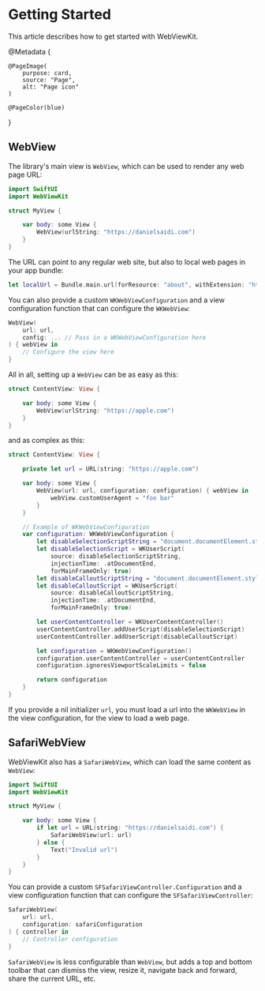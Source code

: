 # Getting Started

This article describes how to get started with WebViewKit.

@Metadata {

    @PageImage(
        purpose: card,
        source: "Page",
        alt: "Page icon"
    )

    @PageColor(blue)
} 


## WebView

The library's main view is ``WebView``, which can be used to render any web page URL:

```swift
import SwiftUI
import WebViewKit

struct MyView {

    var body: some View {
        WebView(urlString: "https://danielsaidi.com")
    }
}
```

The URL can point to any regular web site, but also to local web pages in your app bundle:

```swift
let localUrl = Bundle.main.url(forResource: "about", withExtension: "html")
``` 

You can also provide a custom `WKWebViewConfiguration` and a view configuration function that can configure the `WKWebView`:

```swift
WebView(
    url: url,
    config: ... // Pass in a WKWebViewConfiguration here
) { webView in
    // Configure the view here
}
```

All in all, setting up a ``WebView`` can be as easy as this:

```swift
struct ContentView: View {

    var body: some View {
        WebView(urlString: "https://apple.com")
    }
}
```

and as complex as this:

```swift
struct ContentView: View {

    private let url = URL(string: "https://apple.com")

    var body: some View {
        WebView(url: url, configuration: configuration) { webView in
            webView.customUserAgent = "foo bar"
        }
    }

    // Example of WKWebViewConfiguration
    var configuration: WKWebViewConfiguration {
        let disableSelectionScriptString = "document.documentElement.style.webkitUserSelect='none';"
        let disableSelectionScript = WKUserScript(
            source: disableSelectionScriptString,
            injectionTime: .atDocumentEnd,
            forMainFrameOnly: true)
        let disableCalloutScriptString = "document.documentElement.style.webkitTouchCallout='none';"
        let disableCalloutScript = WKUserScript(
            source: disableCalloutScriptString,
            injectionTime: .atDocumentEnd,
            forMainFrameOnly: true)

        let userContentController = WKUserContentController()
        userContentController.addUserScript(disableSelectionScript)
        userContentController.addUserScript(disableCalloutScript)

        let configuration = WKWebViewConfiguration()
        configuration.userContentController = userContentController
        configuration.ignoresViewportScaleLimits = false

        return configuration
    }
}
```

If you provide a nil initializer `url`, you must load a url into the `WKWebView` in the view configuration, for the view to load a web page.


## SafariWebView

WebViewKit also has a ``SafariWebView``, which can load the same content as ``WebView``:

```swift
import SwiftUI
import WebViewKit

struct MyView {

    var body: some View {
        if let url = URL(string: "https://danielsaidi.com") {
            SafariWebView(url: url)
        } else {
            Text("Invalid url")
        }
    }
}
```

You can provide a custom `SFSafariViewController.Configuration` and a view configuration function that can configure the `SFSafariViewController`:

```swift
SafariWebView(
    url: url,
    configuration: safariConfiguration
) { controller in
    // Controller configuration
}
```

``SafariWebView`` is less configurable than ``WebView``, but adds a top and bottom toolbar that can dismiss the view, resize it, navigate back and forward, share the current URL, etc.
